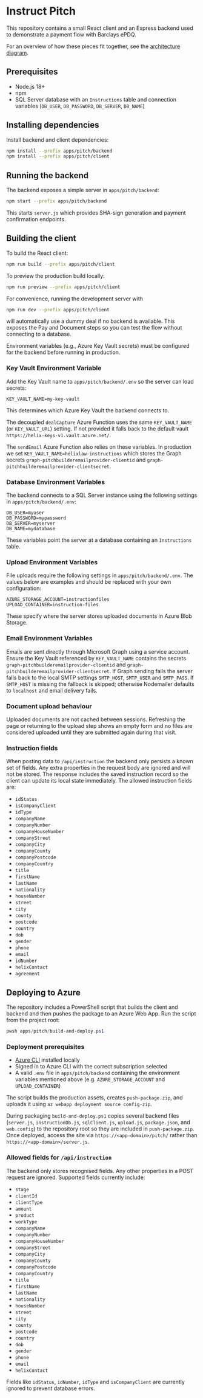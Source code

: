 # Instruct Pitch

This repository contains a small React client and an Express backend used to demonstrate a payment flow with Barclays ePDQ.

For an overview of how these pieces fit together, see the [architecture diagram](docs/architecture.md).

## Prerequisites
- Node.js 18+
- npm
- SQL Server database with an `Instructions` table and connection variables (`DB_USER`, `DB_PASSWORD`, `DB_SERVER`, `DB_NAME`)

## Installing dependencies
Install backend and client dependencies:

```bash
npm install --prefix apps/pitch/backend
npm install --prefix apps/pitch/client
```

## Running the backend
The backend exposes a simple server in `apps/pitch/backend`:

```bash
npm start --prefix apps/pitch/backend
```

This starts `server.js` which provides SHA-sign generation and payment confirmation endpoints.

## Building the client
To build the React client:

```bash
npm run build --prefix apps/pitch/client
```

To preview the production build locally:

```bash
npm run preview --prefix apps/pitch/client
```

For convenience, running the development server with

```bash
npm run dev --prefix apps/pitch/client
```

will automatically use a dummy deal if no backend is available. This exposes the
Pay and Document steps so you can test the flow without connecting to a
database.


Environment variables (e.g., Azure Key Vault secrets) must be configured for the backend before running in production.

### Key Vault Environment Variable

Add the Key Vault name to `apps/pitch/backend/.env` so the server can load secrets:

```
KEY_VAULT_NAME=my-key-vault
```

This determines which Azure Key Vault the backend connects to.

The decoupled `dealCapture` Azure Function uses the same `KEY_VAULT_NAME` (or
`KEY_VAULT_URL`) setting. If not provided it falls back to the default vault
`https://helix-keys-v1.vault.azure.net/`.

The `sendEmail` Azure Function also relies on these variables. In production we
set `KEY_VAULT_NAME=helixlaw-instructions` which stores the Graph secrets
`graph-pitchbuilderemailprovider-clientid` and
`graph-pitchbuilderemailprovider-clientsecret`.

### Database Environment Variables

The backend connects to a SQL Server instance using the following settings in `apps/pitch/backend/.env`:

```
DB_USER=myuser
DB_PASSWORD=mypassword
DB_SERVER=myserver
DB_NAME=mydatabase
```

These variables point the server at a database containing an `Instructions` table.


### Upload Environment Variables

File uploads require the following settings in `apps/pitch/backend/.env`. The
values below are examples and should be replaced with your own configuration:
```
AZURE_STORAGE_ACCOUNT=instructionfiles
UPLOAD_CONTAINER=instruction-files
```

These specify where the server stores uploaded documents in Azure Blob Storage.

### Email Environment Variables

Emails are sent directly through Microsoft Graph using a service account.
Ensure the Key Vault referenced by `KEY_VAULT_NAME` contains the secrets `graph-pitchbuilderemailprovider-clientid` and `graph-pitchbuilderemailprovider-clientsecret`. If Graph sending fails the server falls back to the local SMTP settings `SMTP_HOST`, `SMTP_USER` and `SMTP_PASS`.
If `SMTP_HOST` is missing the fallback is skipped; otherwise Nodemailer defaults
to `localhost` and email delivery fails.

### Document upload behaviour

Uploaded documents are not cached between sessions. Refreshing the page or returning to the upload step shows an empty form and no files are considered uploaded until they are submitted again during that visit.

### Instruction fields

When posting data to `/api/instruction` the backend only persists a known set of
fields. Any extra properties in the request body are ignored and will not be
stored. The response includes the saved instruction record so the client can
update its local state immediately. The allowed instruction fields are:

- `idStatus`
- `isCompanyClient`
- `idType`
- `companyName`
- `companyNumber`
- `companyHouseNumber`
- `companyStreet`
- `companyCity`
- `companyCounty`
- `companyPostcode`
- `companyCountry`
- `title`
- `firstName`
- `lastName`
- `nationality`
- `houseNumber`
- `street`
- `city`
- `county`
- `postcode`
- `country`
- `dob`
- `gender`
- `phone`
- `email`
- `idNumber`
- `helixContact`
- `agreement`


## Deploying to Azure

The repository includes a PowerShell script that builds the client and backend
and then pushes the package to an Azure Web App. Run the script from the project
root:

```powershell
pwsh apps/pitch/build-and-deploy.ps1
```

### Deployment prerequisites

- [Azure CLI](https://learn.microsoft.com/cli/azure/install-azure-cli) installed
  locally
- Signed in to Azure CLI with the correct subscription selected
- A valid `.env` file in `apps/pitch/backend` containing the environment
  variables mentioned above (e.g. `AZURE_STORAGE_ACCOUNT` and
  `UPLOAD_CONTAINER`)

The script builds the production assets, creates `push-package.zip`, and uploads
it using `az webapp deployment source config-zip`.

During packaging `build-and-deploy.ps1` copies several backend files
(`server.js`, `instructionDb.js`, `sqlClient.js`, `upload.js`, `package.json`,
and `web.config`) to the repository root so they are included in
`push-package.zip`. Once deployed, access the site via
`https://<app-domain>/pitch/` rather than `https://<app-domain>/server.js`.

### Allowed fields for `/api/instruction`

The backend only stores recognised fields. Any other properties in a POST request
are ignored. Supported fields currently include:

- `stage`
- `clientId`
- `clientType`
- `amount`
- `product`
- `workType`
- `companyName`
- `companyNumber`
- `companyHouseNumber`
- `companyStreet`
- `companyCity`
- `companyCounty`
- `companyPostcode`
- `companyCountry`
- `title`
- `firstName`
- `lastName`
- `nationality`
- `houseNumber`
- `street`
- `city`
- `county`
- `postcode`
- `country`
- `dob`
- `gender`
- `phone`
- `email`
- `helixContact`

Fields like `idStatus`, `idNumber`, `idType` and `isCompanyClient` are currently
ignored to prevent database errors.